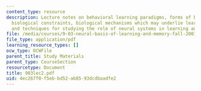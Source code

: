 ```yaml
---
content_type: resource
description: Lecture notes on behavioral learning paradigms, forms of behavioral learning,
  biological constraints, biological mechanisms which may underlie learning and memory,
  and techniques for studying the role of neural systems in learning and memory.
file: /media/courses/9-03-neural-basis-of-learning-and-memory-fall-2007/4ec267f0f5ebbd52ab8593dcdbaadfe2_903lec2.pdf
file_type: application/pdf
learning_resource_types: []
ocw_type: OCWFile
parent_title: Study Materials
parent_type: CourseSection
resourcetype: Document
title: 903lec2.pdf
uid: 4ec267f0-f5eb-bd52-ab85-93dcdbaadfe2
---
```

